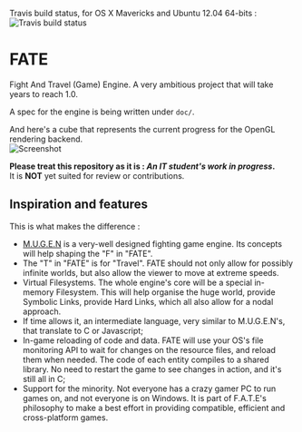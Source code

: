 Travis build status, for OS X Mavericks and Ubuntu 12.04 64-bits :
![Travis build status](https://travis-ci.org/yoanlcq/FATE.svg?branch=master)

# FATE
Fight And Travel (Game) Engine. A very ambitious project that will take years to reach 1.0.
  
A spec for the engine is being written under `doc/`.
  
And here's a cube that represents the current progress for the OpenGL rendering backend.  
![Screenshot](http://yoanlecoq.com/dl/fatewip.png)
  
  
**Please treat this repository as it is : _An IT student's work in progress_.**  
It is **NOT** yet suited for review or contributions.  

## Inspiration and features
This is what makes the difference :
- [M.U.G.E.N](https://en.wikipedia.org/wiki/M.U.G.E.N) is a very-well designed fighting game engine. Its concepts will help shaping the "F" in "FATE".
- The "T" in "FATE" is for "Travel". FATE should not only allow for possibly infinite worlds, but also allow the viewer to move at extreme speeds.
- Virtual Filesystems. The whole engine's core will be a special in-memory Filesystem. This will help organise the huge world, provide Symbolic Links, provide Hard Links, which all also allow for a nodal approach.
- If time allows it, an intermediate language, very similar to M.U.G.E.N's, that translate to C or Javascript;
- In-game reloading of code and data. FATE will use your OS's file monitoring API to wait for changes on the resource files, and reload them when needed. The code of each entity compiles to a shared library. No need to restart the game to see changes in action, and it's still all in C;
- Support for the minority. Not everyone has a crazy gamer PC to run games on, and not everyone is on Windows. It is part of F.A.T.E's philosophy to make a best effort in providing compatible, efficient and cross-platform games.
